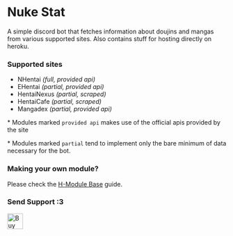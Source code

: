 # Nuke Stat
A simple discord bot that fetches information about doujins and mangas from various supported sites. Also contains stuff for hosting directly on heroku.

### Supported sites
- NHentai _(full, provided api)_
- EHentai _(partial, provided api)_
- HentaiNexus _(partial, scraped)_
- HentaiCafe _(partial, scraped)_
- Mangadex _(partial, provided api)_

&#42; Modules marked `provided api` makes use of the official apis provided by the site

&#42; Modules marked `partial` tend to implement only the bare minimum of data necessary for the bot.

### Making your own module?
Please check the [H-Module Base](HModuleBase.md) guide.

### Send Support :3
<a href='https://ko-fi.com/X8X831J1L' target='_blank'><img height='36' style='border:0px;height:36px;' src='https://cdn.ko-fi.com/cdn/kofi1.png?v=2' border='0' alt='Buy Me a Coffee at ko-fi.com' /></a>